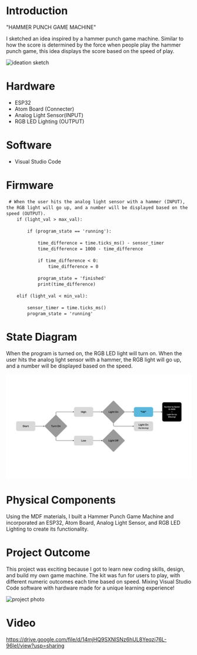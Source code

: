 # Introduction

"HAMMER PUNCH GAME MACHINE"

I sketched an idea inspired by a hammer punch game machine. Similar to how the score is determined by the force when people play the hammer punch game, this idea displays the score based on the speed of play.

![ideation sketch](2nd_Assignment_Sketch.jpg)

# Hardware

* ESP32
* Atom Board (Connecter)
* Analog Light Sensor(INPUT)
* RGB LED Lighting (OUTPUT)

# Software

* Visual Studio Code


# Firmware
```
 # When the user hits the analog light sensor with a hammer (INPUT), the RGB light will go up, and a number will be displayed based on the speed (OUTPUT).
    if (light_val > max_val):
        
        if (program_state == 'running'):
            
            time_difference = time.ticks_ms() - sensor_timer
            time_difference = 1000 - time_difference
        
            if time_difference < 0:
                time_difference = 0
           
            program_state = 'finished'
            print(time_difference)
            
    elif (light_val < min_val):
      
        sensor_timer = time.ticks_ms() 
        program_state = 'running'
```
# State Diagram

When the program is turned on, the RGB LED light will turn on. When the user hits the analog light sensor with a hammer, the RGB light will go up, and a number will be displayed based on the speed.

![state diagram](Diagram_2nd_Assignment.jpg)

# Physical Components

Using the MDF materials, I built a Hammer Punch Game Machine and incorporated an ESP32, Atom Board, Analog Light Sensor, and RGB LED Lighting to create its functionality.

# Project Outcome

This project was exciting because I got to learn new coding skills, design, and build my own game machine. The kit was fun for users to play, with different numeric outcomes each time based on speed. Mixing Visual Studio Code software with hardware made for a unique learning experience!

![project photo](2nd_Assignment_HW.jpg)

# Video
https://drive.google.com/file/d/14mjHQ9SXNlSNz6hUL8Yeqzj76L-96leI/view?usp=sharing


